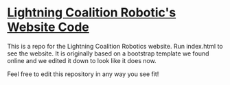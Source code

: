 # [Lightning Coalition Robotic's Website Code](https://lightningcoalitionrobotics.github.io/LCRobotics-Website/)

This is a repo for the Lightning Coalition Robotics website. Run index.html to see the website. It is originally based on a bootstrap template we found online and we edited it down to look like it does now.

Feel free to edit this repository in any way you see fit!
